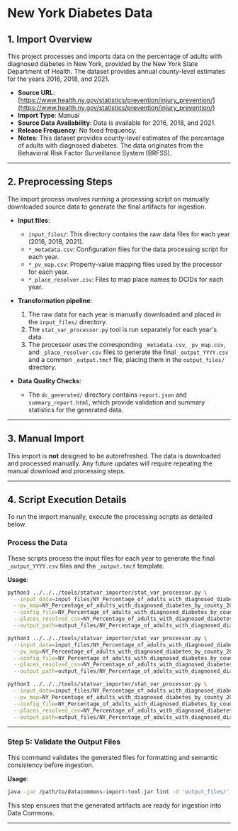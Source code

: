 # New York Diabetes Data

## 1. Import Overview

This project processes and imports data on the percentage of adults with diagnosed diabetes in New York, provided by the New York State Department of Health. The dataset provides annual county-level estimates for the years 2016, 2018, and 2021.

*   **Source URL**: [https://www.health.ny.gov/statistics/prevention/injury_prevention/](https://www.health.ny.gov/statistics/prevention/injury_prevention/)
*   **Import Type**: Manual
*   **Source Data Availability**: Data is available for 2016, 2018, and 2021.
*   **Release Frequency**: No fixed frequency.
*   **Notes**: This dataset provides county-level estimates of the percentage of adults with diagnosed diabetes. The data originates from the Behavioral Risk Factor Surveillance System (BRFSS).

---

## 2. Preprocessing Steps

The import process involves running a processing script on manually downloaded source data to generate the final artifacts for ingestion.

*   **Input files**:
    *   `input_files/`: This directory contains the raw data files for each year (2016, 2018, 2021).
    *   `*_metadata.csv`: Configuration files for the data processing script for each year.
    *   `*_pv_map.csv`: Property-value mapping files used by the processor for each year.
    *   `*_place_resolver.csv`: Files to map place names to DCIDs for each year.

*   **Transformation pipeline**:
    1.  The raw data for each year is manually downloaded and placed in the `input_files/` directory.
    2.  The `stat_var_processor.py` tool is run separately for each year's data.
    3.  The processor uses the corresponding `_metadata.csv`, `_pv_map.csv`, and `_place_resolver.csv` files to generate the final `_output_YYYY.csv` and a common `_output.tmcf` file, placing them in the `output_files/` directory.

*   **Data Quality Checks**:
    *   The `dc_generated/` directory contains `report.json` and `summary_report.html`, which provide validation and summary statistics for the generated data.

---

## 3. Manual Import

This import is **not** designed to be autorefreshed. The data is downloaded and processed manually. Any future updates will require repeating the manual download and processing steps.

---

## 4. Script Execution Details

To run the import manually, execute the processing scripts as detailed below.

### Process the Data

These scripts process the input files for each year to generate the final `_output_YYYY.csv` files and the `_output.tmcf` template.

**Usage**:
```bash
python3 ../../../tools/statvar_importer/stat_var_processor.py \
  --input_data=input_files/NY_Percentage_of_adults_with_diagnosed_diabetes_by_county_2016-data.csv \
  --pv_map=NY_Percentage_of_adults_with_diagnosed_diabetes_by_county_2016_pv_map.csv \
  --config_file=NY_Percentage_of_adults_with_diagnosed_diabetes_by_county_2016_metadata.csv \
  --places_resolved_csv=NY_Percentage_of_adults_with_diagnosed_diabetes_by_county_2016_place_resolver.csv \
  --output_path=output_files/NY_Percentage_of_adults_with_diagnosed_diabetes_by_county_output_2016

python3 ../../../tools/statvar_importer/stat_var_processor.py \
  --input_data=input_files/NY_Percentage_of_adults_with_diagnosed_diabetes_by_county_2018_data.csv \
  --pv_map=NY_Percentage_of_adults_with_diagnosed_diabetes_by_county_2018_pv_map.csv \
  --config_file=NY_Percentage_of_adults_with_diagnosed_diabetes_by_county_2018_meta_data.csv \
  --places_resolved_csv=NY_Percentage_of_adults_with_diagnosed_diabetes_by_county_2018_place_resolver.csv \
  --output_path=output_files/NY_Percentage_of_adults_with_diagnosed_diabetes_by_county_output_2018

python3 ../../../tools/statvar_importer/stat_var_processor.py \
  --input_data=input_files/NY_Percentage_of_adults_with_diagnosed_diabetes_by_county_2021_data.csv \
  --pv_map=NY_Percentage_of_adults_with_diagnosed_diabetes_by_county_2021_pv_map.csv \
  --config_file=NY_Percentage_of_adults_with_diagnosed_diabetes_by_county_2021_metadata.csv \
  --places_resolved_csv=NY_Percentage_of_adults_with_diagnosed_diabetes_by_county_2021_place_resolver.csv \
  --output_path=output_files/NY_Percentage_of_adults_with_diagnosed_diabetes_by_county_output_2021
```

---

### Step 5: Validate the Output Files

This command validates the generated files for formatting and semantic consistency before ingestion.

**Usage**:
```bash
java -jar /path/to/datacommons-import-tool.jar lint -d 'output_files/'
```
This step ensures that the generated artifacts are ready for ingestion into Data Commons.

---


